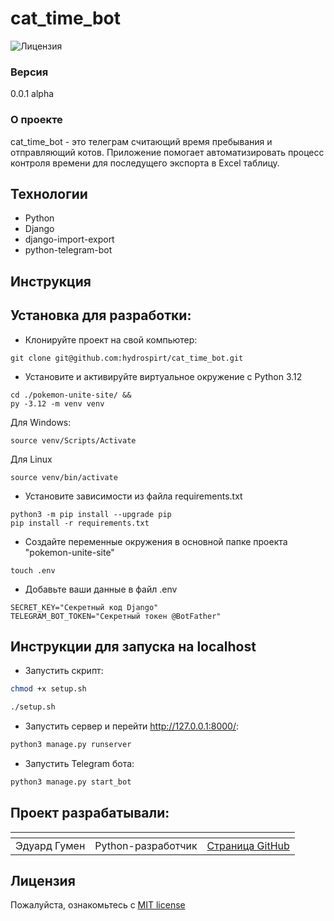 # cat_time_bot
![Лицензия](https://img.shields.io/github/license/hydrospirt/cat_time_bot)

### Версия

0.0.1 alpha

### О проекте
cat_time_bot - это телеграм считающий время пребывания и отправляющий котов.
Приложение помогает автоматизировать процесс контроля времени для последущего экспорта в Excel таблицу.

## Технологии
- Python
- Django
- django-import-export
- python-telegram-bot

## Инструкция

## Установка для разработки:<a name="installation"></a>
- Клонируйте проект на свой компьютер:
```
git clone git@github.com:hydrospirt/cat_time_bot.git
```
- Установите и активируйте виртуальное окружение c Python 3.12
```
cd ./pokemon-unite-site/ &&
py -3.12 -m venv venv
```
Для Windows:
```
source venv/Scripts/Activate
```
Для Linux
```
source venv/bin/activate
```
- Установите зависимости из файла requirements.txt
```
python3 -m pip install --upgrade pip
pip install -r requirements.txt
```
- Создайте переменные окружения в основной папке проекта "pokemon-unite-site"
```
touch .env
```
- Добавьте ваши данные в файл .env
```
SECRET_KEY="Секретный код Django"
TELEGRAM_BOT_TOKEN="Секретный токен @BotFather"
```
## Инструкции для запуска на localhost
- Запустить скрипт:
```bash
chmod +x setup.sh

./setup.sh
```
- Запустить сервер и перейти http://127.0.0.1:8000/:
```bash
python3 manage.py runserver
```
- Запустить Telegram бота:
```bash
python3 manage.py start_bot
```

## Проект разрабатывали:
| <!-- --> | <!-- -->      | <!-- -->    |
|----------|---------------|-------------|
| Эдуард Гумен | Python-разработчик | [Cтраница GitHub](https://github.com/hydrospirt) |


## Лицензия

Пожалуйста, ознакомьтесь с [MIT license](https://github.com/hydrospirt/cat_time_bot?tab=MIT-1-ov-file)
